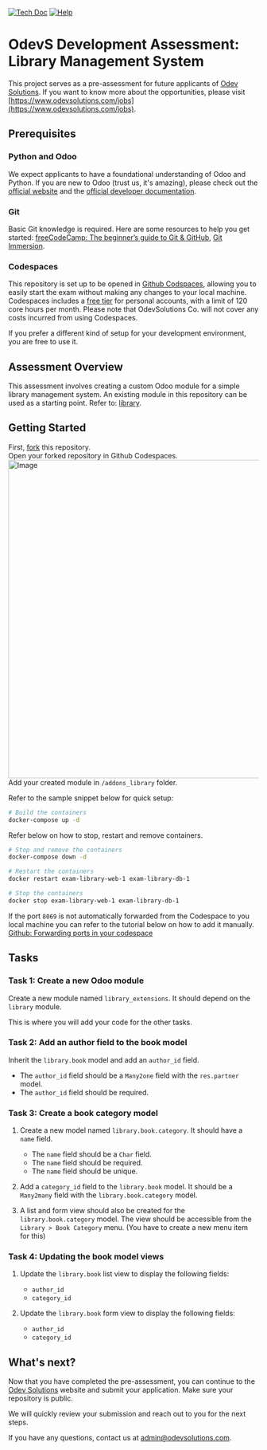 [![Tech Doc](https://img.shields.io/badge/master-docs-875A7B.svg?style=flat&colorA=8F8F8F)](https://www.odoo.com/documentation/17.0)
[![Help](https://img.shields.io/badge/master-help-875A7B.svg?style=flat&colorA=8F8F8F)](https://www.odoo.com/forum/help-1)

# OdevS Development Assessment: Library Management System

This project serves as a pre-assessment for future applicants of [Odev Solutions](https://www.odevsolutions.com/). If you want to know more about the opportunities, please visit [https://www.odevsolutions.com/jobs](https://www.odevsolutions.com/jobs).

## Prerequisites

### Python and Odoo

We expect applicants to have a foundational understanding of Odoo and Python. If you are new to Odoo (trust us, it's amazing), please check out the [official website](https://odoo.com) and the [official developer documentation](https://www.odoo.com/documentation/master/developer.html).

### Git

Basic Git knowledge is required. Here are some resources to help you get started: [freeCodeCamp: The beginner’s guide to Git & GitHub](https://www.freecodecamp.org/news/the-beginners-guide-to-git-github/), [Git Immersion](https://gitimmersion.com/).

### Codespaces

This repository is set up to be opened in [Github Codspaces](https://github.com/features/codespaces), allowing you to easily start the exam without making any changes to your local machine.
Codespaces includes a [free tier](https://docs.github.com/en/billing/concepts/product-billing/github-codespaces#free-and-billed-use-by-personal-accounts) for personal accounts, with a limit of 120 core hours per month. Please note that OdevSolutions Co. will not cover any costs incurred from using Codespaces.

If you prefer a different kind of setup for your development environment, you are free to use it.

## Assessment Overview

This assessment involves creating a custom Odoo module for a simple library management system. An existing module in this repository can be used as a starting point. Refer to: [library](/addons_library/library).

## Getting Started

First, [fork](https://github.com/mikhail-trunks-silao/exam-library/fork) this repository.<br/>
Open your forked repository in Github Codespaces.
<img width="756" height="639" alt="Image" src="https://github.com/user-attachments/assets/3993028e-18df-4829-8a98-fe0c1f68ad7d"/><br/>
Add your created module in `/addons_library` folder.

Refer to the sample snippet below for quick setup:

```bash
# Build the containers
docker-compose up -d
```

Refer below on how to stop, restart and remove containers.

```bash
# Stop and remove the containers
docker-compose down -d

# Restart the containers
docker restart exam-library-web-1 exam-library-db-1

# Stop the containers
docker stop exam-library-web-1 exam-library-db-1
```

If the port `8069` is not automatically forwarded from the Codespace to you local machine you 
can refer to the tutorial below on how to add it manually. <br/>
[Github: Forwarding ports in your codespace](https://docs.github.com/en/codespaces/developing-in-a-codespace/forwarding-ports-in-your-codespace?tool=vscode#forwarding-a-port-1)


## Tasks

### Task 1: Create a new Odoo module

Create a new module named `library_extensions`. It should depend on the `library` module.

This is where you will add your code for the other tasks.

### Task 2: Add an author field to the book model

Inherit the `library.book` model and add an `author_id` field.

- The `author_id` field should be a `Many2one` field with the `res.partner` model.
- The `author_id` field should be required.

### Task 3: Create a book category model

1. Create a new model named `library.book.category`. It should have a `name` field.

   - The `name` field should be a `Char` field.
   - The `name` field should be required.
   - The `name` field should be unique.

2. Add a `category_id` field to the `library.book` model. It should be a `Many2many` field with the `library.book.category` model.

3. A list and form view should also be created for the `library.book.category` model. The view should be accessible from the `Library > Book Category` menu. (You have to create a new menu item for this)

### Task 4: Updating the book model views

1. Update the `library.book` list view to display the following fields:

   - `author_id`
   - `category_id`

2. Update the `library.book` form view to display the following fields:

   - `author_id`
   - `category_id`

## What's next?

Now that you have completed the pre-assessment, you can continue to the [Odev Solutions](https://www.odevsolutions.com/) website and submit your application. Make sure your repository is public.

We will quickly review your submission and reach out to you for the next steps.

If you have any questions, contact us at [admin@odevsolutions.com](mailto:admin@odevsolutions.com).
